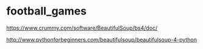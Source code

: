 # football_games


https://www.crummy.com/software/BeautifulSoup/bs4/doc/

http://www.pythonforbeginners.com/beautifulsoup/beautifulsoup-4-python
